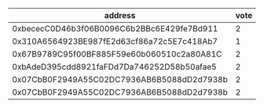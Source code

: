 address|vote|timestamp|signature
---|---|---|---
0xbececC0D46b3f06B0096C6b2BBc6E429fe7Bd911|2|1605619037|0x0da9161c5a056bdb11a7b70ee4fda77cee566029014d10512f29177d540d3ab1031646b7cfe43eef7e8d992dbe15a82108be1f0b8f315824050c4b5886759b821c
0x310A6564923BE987fE2d63cf86a72c5E7c418Ab7|1|1605619275|0x64e37e2e68d551edd399e0fb253793dbbb424e8032780589730e77d4984775b253d41a0106a2927fa30e211fb099e7a44dea795d22832a6cc21a8e642ab311961c
0x67B9789C95f00BF885F59e60b060510c2a80A81C|2|1605619338|0xa414b2ee5b044a5c00d90b1ec935d6322d05c964a380c70a428b57b0b392fb110a7b8505c58b24720437838e8f0dfd66144825c90a30c0190c0b4d05f2a03ab01c
0xbAdeD395cdd8921faFDd7Da746252D58b50afae5|2|1605619722|0xe1bc056ec86e1e13d54dbee2b60c6246c76964f96b955c69df49a3337cf735e22d09284f95c662bcc463b939defc6b1bbf9617905f2c4d1c5b69f1a5f2c1d0451b
0x07CbB0F2949A55C02DC7936AB6B5088dD2d7938b|2|1605619849|0x35d78349687272a52bdbe44685b2f97d165985d164bdedf73ae0c1c990b9709432b2b9aa8ccea3e8cfb531b903c64fa5b434fa5f5b70358e39a2a703e4d2aefc1b
0x07CbB0F2949A55C02DC7936AB6B5088dD2d7938b|2|1605619910|0x98972f853279b2249195ffced29a5aeabc9269635e8e0592d33e8c62cb10671258f993125009eddb2808360f5e870147462f5edd8ad56109d9be8bd4453c193a1b
